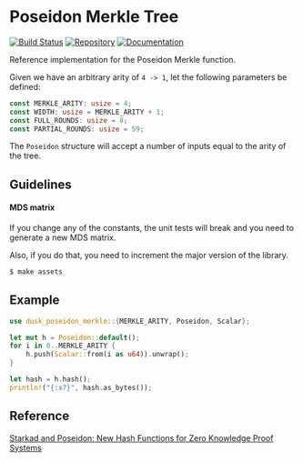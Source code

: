 # Poseidon Merkle Tree

[![Build Status](https://travis-ci.com/dusk-network/dusk-poseidon-merkle.svg?branch=master)](https://travis-ci.com/dusk-network/dusk-poseidon-merkle)
[![Repository](https://dusk-network.github.io/dusk-poseidon-merkle/repo-badge.svg)](https://github.com/dusk-network/dusk-poseidon-merkle)
[![Documentation](https://dusk-network.github.io/dusk-poseidon-merkle/badge.svg)](https://dusk-network.github.io/dusk-poseidon-merkle/dusk_poseidon_merkle/index.html)

Reference implementation for the Poseidon Merkle function.

Given we have an arbitrary arity of `4 -> 1`, let the following parameters be defined:
```rust
const MERKLE_ARITY: usize = 4;
const WIDTH: usize = MERKLE_ARITY + 1;
const FULL_ROUNDS: usize = 8;
const PARTIAL_ROUNDS: usize = 59;
```

The `Poseidon` structure will accept a number of inputs equal to the arity of the tree.

## Guidelines

#### MDS matrix

If you change any of the constants, the unit tests will break and you need to generate a new MDS matrix.

Also, if you do that, you need to increment the major version of the library.

```bash
$ make assets
```

## Example

```rust
use dusk_poseidon_merkle::{MERKLE_ARITY, Poseidon, Scalar};

let mut h = Poseidon::default();
for i in 0..MERKLE_ARITY {
    h.push(Scalar::from(i as u64)).unwrap();
}

let hash = h.hash();
println!("{:x?}", hash.as_bytes());
```

## Reference

[Starkad and Poseidon: New Hash Functions for Zero Knowledge Proof Systems](https://eprint.iacr.org/2019/458.pdf)
